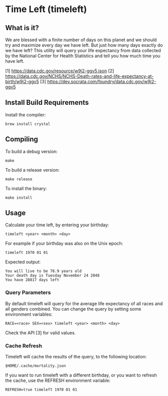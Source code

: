 # Time Left (timeleft)

## What is it?

We are blessed with a finite number of days on this planet and we should try and maximize every day we have left. But just how many days exactly do we have left? This utility will query your life expectancy from data collected by the National Center for Health Statistics and tell you how much time you have left. 

[1] https://data.cdc.gov/resource/w9j2-ggv5.json
[2] https://data.cdc.gov/NCHS/NCHS-Death-rates-and-life-expectancy-at-birth/w9j2-ggv5
[3] https://dev.socrata.com/foundry/data.cdc.gov/w9j2-ggv5

## Install Build Requirements

Install the compiler:

```
brew install crystal
```

## Compiling

To build a debug version:

```
make
```

To build a release version:

```
make release
```

To install the binary:
```
make install
```


## Usage

Calculate your time left, by entering your birthday:
```
timeleft <year> <month> <day>
```

For example if your birthday was also on the Unix epoch:
```
timeleft 1970 01 01
```

Expected output:
```
You will live to be 78.9 years old
Your death day is Tuesday November 24 2048
You have 28817 days left
```

### Query Parameters

By default timeleft will query for the average life expectancy of all races and all genders combined. You can change the query by setting some environment variables:

```
RACE=<race> SEX=<sex> timeleft <year> <month> <day>
```

Check the API [3] for valid values.

### Cache Refresh

Timeleft will cache the results of the query, to the following location:

```
$HOME/.cache/mortality.json
```

If you want to run timeleft with a different birthday, or you want to refresh the cache, use the REFRESH environment variable:

```
REFRESH=true timeleft 1970 01 01
```
